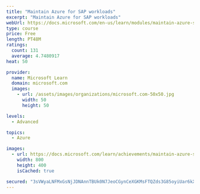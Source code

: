 ```yaml
---
title: "Maintain Azure for SAP workloads"
excerpt: "Maintain Azure for SAP workloads"
webUrl: https://docs.microsoft.com/en-us/learn/modules/maintain-azure-sap-workloads/
type: course
price: Free
length: PT48M
ratings:
  count: 131
  average: 4.7480917
heat: 50

provider:
  name: Microsoft Learn
  domain: microsoft.com
  images:
    - url: /assets/images/organizations/microsoft.com-50x50.jpg
      width: 50
      height: 50

levels:
  - Advanced

topics:
  - Azure

images:
  - url: https://docs.microsoft.com/learn/achievements/maintain-azure-sap-workloads-social.png
    width: 800
    height: 400
    isCached: true

secured: "3sVWyaLNFMxGsNjJDNAnnTBUk0N7JeoCGynCeXGKMsFTQZds3G85oyiUar6kXVa3f7ySDMFRdIPOffK6EhtyBKIUEeKPl3iU3+UZ5xK+49Zp78RLHuOM+bVgN79MDNelzDD9VO+GHuDqb2CVqXxyepZ2TqM8iTQSD9GsHPDiZ4HWDExNTBD9L++axB72216zlH/mnDNFPe0IhSHXuXfksZyo+ggSoFL2zWbM2FLFSig0wi+7T9h08gd7fFE3pqTWNykQk0hmZ/8PFqYnfhaEYMu8mztHhek5dU/2N511/qNBoGoiG25rCmdjn5SmZL5LkXu2Qu4UEa4EdSVSpls3+MsoBDCSE/+5+z6lVoOqhs6F4cIhMUrYWgCOA5Mj/J5jm6+z8raZMlWjaJj9LW8FULD4YPPxMDM/4PtZzn25DnY=;ZVUWwP5RV5sn3MSEYcLA4g=="
---
```


